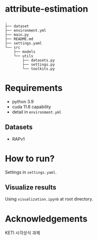 # attribute-estimation

```
.
├── dataset
├── environment.yml
├── main.py
├── README.md
├── settings.yaml
└── src
    ├── models
    └── utils
        ├── datasets.py
        ├── settings.py
        └── toolkits.py
```

# Requirements

- python 3.9
- cuda 11.6 capability
- detail in `environment.yml`

## Datasets

- RAPv1

# How to run?

Settings in `settings.yaml`.

## Visualize results

Using `visualization.ipynb` at root directory.

# Acknowledgements

KETI 시각상식 과제